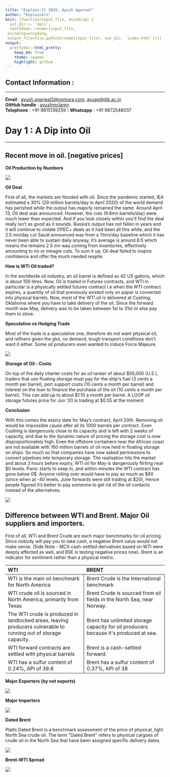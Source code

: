 ```yaml
---
title: "Explain-It 2020, Ayush Agarwal" 
author: "Explainers"
knit: (function(input_file, encoding) {
  out_dir <- 'docs';
  rmarkdown::render(input_file,
 encoding=encoding,
 output_file=file.path(dirname(input_file), out_dir, 'index.html'))})
output:
  prettydoc::html_pretty:
    keep_md: True
    theme: cayman
    highlight: github
---
```



## Contact Information :
***
**Email**          : ayush.agarwal2@nomura.com, ayuag@iitk.ac.in  
**GitHub handle**  : [ayushmclaren](http://github.com/ayushmclaren)  
**Telephone**      : +91 9815139259 \\
**Whatsapp**       : +91 9872548037

# Day 1 : A Dip into Oil 
***

## Recent move in oil. [negative prices]

**Oil Production by Numbers**

![](/Users/mclaren/Desktop/Archive/OilProd.png)

**Oil Deal**

First of all, the markets are flooded with oil. Since the pandemic started, IEA estimated a 30% (29 million barrels/day in April 2020) of the world demand has perished while the output has majorly remained the same. Around April 13, Oil deal was announced. However, the cuts (9.8mn barrels/day) were much lower than expected.
And if you look closely within you’ll find the deal really isn’t as good as it sounds. Russia’s output has not fallen in years and it will continue to violate OPEC+ deals as it had been all this while, and the 2.5 mn/day cut Saudi announced was from a 11mn/day baseline which it has never been able to sustain daily anyway, it’s average is around 8.5 which means the remains 2.5 mn was coming from inventories, effectively amounting to no or meagre cuts. To sum it up, Oil deal failed to inspire confidence and offer the much needed respite. 


**How is WTI Oil traded?**

In the worldwide oil industry, an oil barrel is defined as 42 US gallons, which is about 159 litres. Now, Oil is traded in Futures contracts, and WTI in particular is a physically settled futures contract i.e when the WTI contract expires, a quantity of oil that previously existed only on paper is converted into physical barrels. Now, most of the WTI oil is delivered at Cushing, Oklahoma where you have to take delivery of the oil. Since the forward month was May, delivery was to be taken between 1st to 31st or else pay them to store.

**Speculative vs Hedging Trade**

Most of the trade is a speculative one, therefore do not want physical oil, and refiners given the glut, no demand, tough transport conditions don’t want it either. Some oil producers even wanted to induce Force Majeure. 

![](/Users/mclaren/Desktop/Archive/Oint.png)

**Storage of Oil - Costs**

On top of the daily charter costs for an oil tanker of about \$55,000 (U.S.), traders that use floating storage must pay for the ship's fuel (3 cents a month per barrel), port support costs (10 cents a month per barrel) and interest on the loan to finance the purchase of the oil (10 cents a month per barrel). This can add up to about \$1.10 a month per barrel. A LOOP oil storage futures price for Jun ‘20 is trading at \$0.55 at the moment.

**Conclusion**

With this comes the expiry date for May’s contract, April 20th. Removing oil would be impossible cause after all its 1000 barrels per contract. Even Cushing is dangerously close to its capacity and is left with 2 weeks of capacity, and due to the dynamic nature of pricing the storage cost is now disproportionately high. Even the offshore containers near the African coast are not available with 160 million barrels of oil now held in floating storage on ships. So much so that companies have now asked permissions to convert pipelines into temporary storage. The realisation hits the market and about 3 hours before expiry, WTI oil for May is dangerously flirting near \$0 levels. Panic starts to seep in, and within minutes the WTI contract has gone below 0\$. Anyone rolling over would have to pay as much as \$60 (since when at -40 levels, June forwards were still trading at \$20), Hence people figured it’s better to pay someone to get rid of the oil contacts instead of the alternatives. 

![](/Users/mclaren/Desktop/Archive/time.jpeg)



## Difference between WTI and Brent. Major Oil suppliers and importers.

First of all, WTI and Brent Crude are each major benchmarks for oil pricing. Since nobody will pay you to take cash, a negative Brent value would not make sense. (Side Note - MCX cash-settled derivatives based on WTI were deeply affected as well, and BSE is testing negative prices now). Brent is an indicator for sentiment rather than a physical metric.



<table class="table" style="margin-left: auto; margin-right: auto;">
 <thead>
  <tr>
   <th style="text-align:left;"> WTI </th>
   <th style="text-align:left;"> BRENT </th>
  </tr>
 </thead>
<tbody>
  <tr>
   <td style="text-align:left;width: 30em; border-right:1px solid;"> WTI is the main oil benchmark for North America </td>
   <td style="text-align:left;width: 30em; border-right:1px solid;"> Brent Crude is the International benchmark </td>
  </tr>
  <tr>
   <td style="text-align:left;width: 30em; border-right:1px solid;"> WTI crude oil is sourced in North America, primarily from Texas </td>
   <td style="text-align:left;width: 30em; border-right:1px solid;"> Brent Crude is sourced from oil fields in the North Sea, near Norway. </td>
  </tr>
  <tr>
   <td style="text-align:left;width: 30em; border-right:1px solid;"> The WTI crude is produced in landlocked areas, leaving producers vulnerable to running out of storage capacity. </td>
   <td style="text-align:left;width: 30em; border-right:1px solid;"> Brent has unlimited storage capacity for oil producers because it's produced at sea. </td>
  </tr>
  <tr>
   <td style="text-align:left;width: 30em; border-right:1px solid;"> WTI forward contracts are settled with physical barrels </td>
   <td style="text-align:left;width: 30em; border-right:1px solid;"> Brent is a cash-settled forward. </td>
  </tr>
  <tr>
   <td style="text-align:left;width: 30em; border-right:1px solid;"> WTI has a sulfur content of 0.24%, API of 39.6 </td>
   <td style="text-align:left;width: 30em; border-right:1px solid;"> Brent has a sulfur content of 0.37%, API of 38 </td>
  </tr>
</tbody>
</table>


**Major Exporters (by net exports)**

![](/Users/mclaren/Desktop/Archive/Netexp.png)


**Major Importers**

![](/Users/mclaren/Desktop/Archive/Import.png)


**Dated Brent**

Platts Dated Brent is a benchmark assessment of the price of physical, light North Sea crude oil. The term "Dated Brent" refers to physical cargoes of crude oil in the North Sea that have been assigned specific delivery dates.

![](/Users/mclaren/Desktop/Archive/brent.jpg)

**Brent-WTI Spread**

![](/Users/mclaren/Desktop/Archive/BvsW.png)
